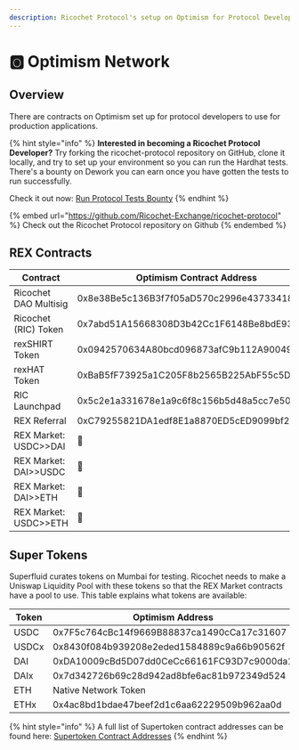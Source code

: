 ```yaml
---
description: Ricochet Protocol's setup on Optimism for Protocol Developers
---
```


# 🅾 Optimism Network

## Overview

There are contracts on Optimism set up for protocol developers to use for production applications.&#x20;

{% hint style="info" %}
**Interested in becoming a Ricochet Protocol Developer?** Try forking the ricochet-protocol repository on GitHub, clone it locally, and try to set up your environment so you can run the Hardhat tests. There's a bounty on Dework you can earn once you have gotten the tests to run successfully.&#x20;

Check it out now: [Run Protocol Tests Bounty](https://app.dework.xyz/ricochet-exchange-da/onboarding-78105?taskId=1599166b-2ad6-491f-9c50-3b665630123d)
{% endhint %}

{% embed url="https://github.com/Ricochet-Exchange/ricochet-protocol" %}
Check out the Ricochet Protocol repository on Github
{% endembed %}

## REX Contracts

| Contract              | Optimism Contract Address                  |
| --------------------- | ------------------------------------------ |
| Ricochet DAO Multisig | 0x8e38Be5c136B3f7f05aD570c2996e43733418C4a |
| Ricochet (RIC) Token  | 0x7abd51A15668308D3b42Cc1F6148Be8bdE939568 |
| rexSHIRT Token        | 0x0942570634A80bcd096873afC9b112A900492fd7 |
| rexHAT Token          | 0xBaB5fF73925a1C205F8b2565B225AbF55c5D68a9 |
| RIC Launchpad         | 0x5c2e1a331678e1a9c6f8c156b5d48a5cc7e50cda |
| REX Referral          | 0xC79255821DA1edf8E1a8870ED5cED9099bf2eAAA |
| REX Market: USDC>>DAI | :construction:                             |
| REX Market: DAI>>USDC | :construction:                             |
| REX Market: DAI>>ETH  | :construction:                             |
| REX Market: USDC>>ETH | :construction:                             |

## Super Tokens

Superfluid curates tokens on Mumbai for testing. Ricochet needs to make a Uniswap Liquidity Pool with these tokens so that the REX Market contracts have a pool to use. This table explains what tokens are available:

| Token | Optimism Address                           |
| ----- | ------------------------------------------ |
| USDC  | 0x7F5c764cBc14f9669B88837ca1490cCa17c31607 |
| USDCx | 0x8430f084b939208e2eded1584889c9a66b90562f |
| DAI   | 0xDA10009cBd5D07dd0CeCc66161FC93D7c9000da1 |
| DAIx  | 0x7d342726b69c28d942ad8bfe6ac81b972349d524 |
| ETH   | Native Network Token                       |
| ETHx  | 0x4ac8bd1bdae47beef2d1c6aa62229509b962aa0d |

{% hint style="info" %}
A full list of Supertoken contract addresses can be found here: [Supertoken Contract Addresses](https://docs.superfluid.finance/superfluid/developers/networks#test-networks)
{% endhint %}
